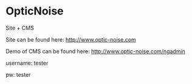 # OpticNoise
Site + CMS

Site can be found here: http://www.optic-noise.com

Demo of CMS can be found here: http://www.optic-noise.com/ngadmin

username: tester

pw: tester
